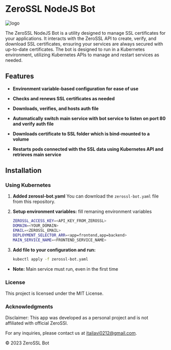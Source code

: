 # ZeroSSL NodeJS Bot

![logo](https://i.ibb.co/qgPtpFJ/zerossl-logo.png)

The ZeroSSL NodeJS Bot is a utility designed to manage SSL certificates for your applications. It interacts with the ZeroSSL API to create, verify, and download SSL certificates, ensuring your services are always secured with up-to-date certificates. The bot is designed to run in a Kubernetes environment, utilizing Kubernetes APIs to manage and restart services as needed.

## Features

- **Environment variable-based configuration for ease of use**

- **Checks and renews SSL certificates as needed**

- **Downloads, verifies, and hosts auth file**

- **Automatically switch main service with bot service to listen on port 80 and verify auth file**

- **Downloads certificate to SSL folder which is bind-mounted to a volume**

- **Restarts pods connected with the SSL data using Kubernetes API and retrieves main service**

## Installation

### Using Kubernetes

1. **Added zerossl-bot.yaml**
   You can download the `zerossl-bot.yaml` file from this repository.

2. **Setup environment variables:**
   fill remaning environment variables
   ```bash
   ZEROSSL_ACCESS_KEY=<API_KEY_FROM_ZEROSSL>
   DOMAIN=<YOUR_DOMAIN>
   EMAIL=<ZEROSSL_EMAIL>
   DEPLOYMENT_SELECTOR_ARR=<app=frontend,app=backend>
   MAIN_SERVICE_NAME=<FRONTEND_SERVICE_NAME>
3. **Add file to your configuration and run:**
   ```bash
   kubectl apply -f zerossl-bot.yaml
*   **Note:** Main service must run, even in the first time

### License
This project is licensed under the MIT License.

### Acknowledgments
Disclaimer: This app was developed as a personal project and is not affiliated with official ZeroSSl.

For any inquiries, please contact us at  itailavi0212@gmail.com.

© 2023 ZeroSSL Bot
